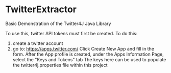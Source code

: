 # TwitterExtractor
Basic Demonstration of the Twitter4J Java Library


To use this, twitter API tokens must first be created.  To do this:
1. create a twitter account
2. go to: https://apps.twitter.com/
	Click Create New App and fill in the form.
	After the App profile is created, under the Apps Information Page, select the "Keys and Tokens" tab
	The keys here can be used to populate the twitter4j.properties file within this project
